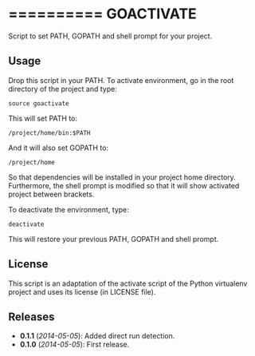 ==========
GOACTIVATE
==========

Script to set PATH, GOPATH and shell prompt for your project.

Usage
-----

Drop this script in your PATH. To activate environment, go in the root directory of the project and type:

```shell
source goactivate
```

This will set PATH to:

```shell
/project/home/bin:$PATH
```

And it will also set GOPATH to:

```shell
/project/home
```

So that dependencies will be installed in your project home directory. Furthermore, the shell prompt is modified so that it will show activated project between brackets.

To deactivate the environment, type:

```shell
deactivate
```

This will restore your previous PATH, GOPATH and shell prompt.

License
-------

This script is an adaptation of the activate script of the Python virtualenv project and uses its license (in LICENSE file).

Releases
--------

- **0.1.1** (*2014-05-05*): Added direct run detection.
- **0.1.0** (*2014-05-05*): First release.

